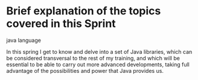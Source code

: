 # Brief explanation of the topics covered in this Sprint

java language

In this spring I get to know and delve into a set of Java libraries, which can be considered transversal to the rest of my training, and which will be essential to be able to carry out more advanced developments, taking full advantage of the possibilities and power that Java provides us.
